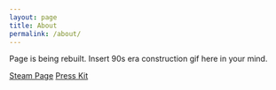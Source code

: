```yaml
---
layout: page
title: About
permalink: /about/
---
```


Page is being rebuilt. Insert 90s era construction gif here in your mind.

[Steam Page](https://store.steampowered.com/app/1238970/Sudd_City_Adventures/)
[Press Kit](http://mollyjameson.com/suddcity/presskit)

<!--
This is the base Jekyll theme. You can find out more info about customizing your Jekyll theme, as well as basic Jekyll usage documentation at [jekyllrb.com](https://jekyllrb.com/)

You can find the source code for Minima at GitHub:
[jekyll][jekyll-organization] /
[minima](https://github.com/jekyll/minima)

You can find the source code for Jekyll at GitHub:
[jekyll][jekyll-organization] /
[jekyll](https://github.com/jekyll/jekyll)


[jekyll-organization]: https://github.com/jekyll
-->

